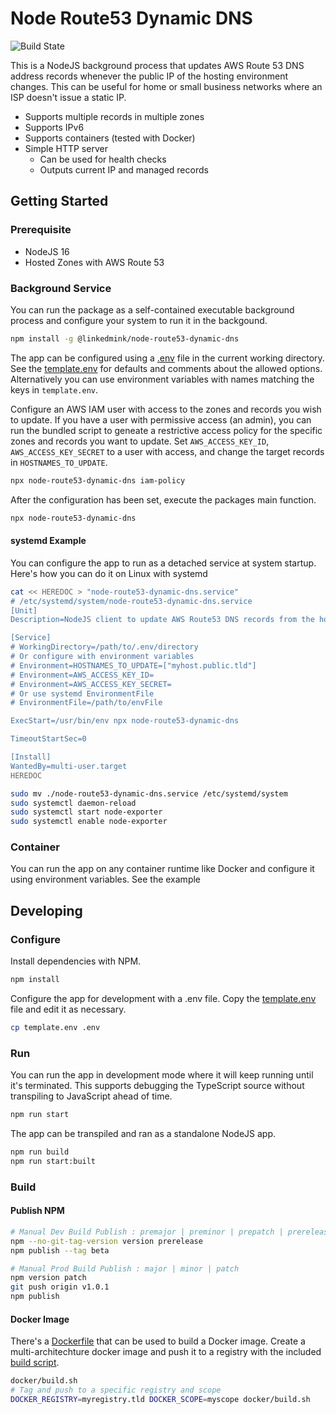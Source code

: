 # Node Route53 Dynamic DNS

![Build State](https://github.com/LinkedMink/node-route53-dynamic-dns/actions/workflows/build-main.yml/badge.svg)

This is a NodeJS background process that updates AWS Route 53 DNS address records whenever the public IP of the hosting environment changes.
This can be useful for home or small business networks where an ISP doesn't issue a static IP.

- Supports multiple records in multiple zones
- Supports IPv6
- Supports containers (tested with Docker)
- Simple HTTP server
  - Can be used for health checks
  - Outputs current IP and managed records

## Getting Started

### Prerequisite

- NodeJS 16
- Hosted Zones with AWS Route 53

### Background Service

You can run the package as a self-contained executable background process and configure your system to run it in the backgound.

```sh
npm install -g @linkedmink/node-route53-dynamic-dns
```

The app can be configured using a [.env](https://github.com/motdotla/dotenv#dotenv) file in the current working directory. See the
[template.env](template.env) for defaults and comments about the allowed options. Alternatively you can use environment variables
with names matching the keys in `template.env`.

Configure an AWS IAM user with access to the zones and records you wish to update. If you have a user with permissive access (an admin),
you can run the bundled script to geneate a restrictive access policy for the specific zones and records you want to update. Set
`AWS_ACCESS_KEY_ID`, `AWS_ACCESS_KEY_SECRET` to a user with access, and change the target records in `HOSTNAMES_TO_UPDATE`.

```sh
npx node-route53-dynamic-dns iam-policy
```

After the configuration has been set, execute the packages main function.

```sh
npx node-route53-dynamic-dns
```

#### systemd Example

You can configure the app to run as a detached service at system startup. Here's how you can do it on Linux with systemd

```sh
cat << HEREDOC > "node-route53-dynamic-dns.service"
# /etc/systemd/system/node-route53-dynamic-dns.service
[Unit]
Description=NodeJS client to update AWS Route53 DNS records from the host's public IP

[Service]
# WorkingDirectory=/path/to/.env/directory
# Or configure with environment variables
# Environment=HOSTNAMES_TO_UPDATE=["myhost.public.tld"]
# Environment=AWS_ACCESS_KEY_ID=
# Environment=AWS_ACCESS_KEY_SECRET=
# Or use systemd EnvironmentFile
# EnvironmentFile=/path/to/envFile

ExecStart=/usr/bin/env npx node-route53-dynamic-dns

TimeoutStartSec=0

[Install]
WantedBy=multi-user.target
HEREDOC

sudo mv ./node-route53-dynamic-dns.service /etc/systemd/system
sudo systemctl daemon-reload
sudo systemctl start node-exporter
sudo systemctl enable node-exporter
```

### Container

You can run the app on any container runtime like Docker and configure it using environment variables. See the example

## Developing

### Configure

Install dependencies with NPM.

```sh
npm install
```

Configure the app for development with a .env file. Copy the [template.env](template.env) file and edit it as necessary.

```sh
cp template.env .env
```

### Run

You can run the app in development mode where it will keep running until it's terminated. This supports debugging the TypeScript source
without transpiling to JavaScript ahead of time.

```sh
npm run start
```

The app can be transpiled and ran as a standalone NodeJS app.

```sh
npm run build
npm run start:built
```

### Build

#### Publish NPM

```sh
# Manual Dev Build Publish : premajor | preminor | prepatch | prerelease
npm --no-git-tag-version version prerelease
npm publish --tag beta

# Manual Prod Build Publish : major | minor | patch
npm version patch
git push origin v1.0.1
npm publish
```

#### Docker Image

There's a [Dockerfile](docker/Dockerfile) that can be used to build a Docker image. Create a multi-architechture docker image and push it
to a registry with the included [build script](docker/build.sh).

```sh
docker/build.sh
# Tag and push to a specific registry and scope
DOCKER_REGISTRY=myregistry.tld DOCKER_SCOPE=myscope docker/build.sh
```

